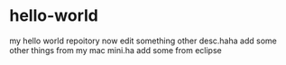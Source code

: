 # hello-world
my hello world repoitory
now edit something other desc.haha
add some other things from my mac mini.ha
add some from eclipse